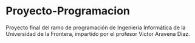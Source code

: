 # Proyecto-Programacion
Proyecto final del ramo de programación de Ingeniería Informática de la Universidad de la Frontera, impartido por el profesor Victor Aravena Diaz.
